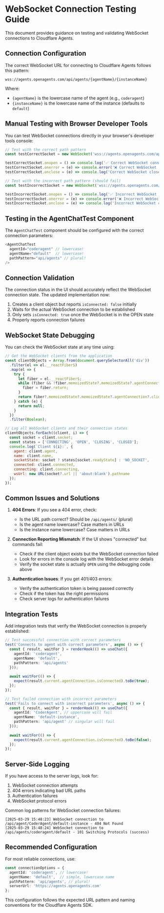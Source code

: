 # WebSocket Connection Testing Guide

This document provides guidance on testing and validating WebSocket connections to Cloudflare Agents.

## Connection Configuration

The correct WebSocket URL for connecting to Cloudflare Agents follows this pattern:

```
wss://agents.openagents.com/api/agents/{agentName}/{instanceName}
```

Where:
- `{agentName}` is the lowercase name of the agent (e.g., `coderagent`)
- `{instanceName}` is the lowercase name of the instance (defaults to `default`)

## Manual Testing with Browser Developer Tools

You can test WebSocket connections directly in your browser's developer tools console:

```javascript
// Test with the correct path pattern
const testCorrectSocket = new WebSocket('wss://agents.openagents.com/api/agents/coderagent/default');

testCorrectSocket.onopen = () => console.log('✅ Correct WebSocket connected!');
testCorrectSocket.onerror = (e) => console.error('❌ Correct WebSocket error:', e);
testCorrectSocket.onclose = (e) => console.log('Correct WebSocket closed:', e.code, e.reason);

// Test with the incorrect path pattern (should fail)
const testIncorrectSocket = new WebSocket('wss://agents.openagents.com/api/agent/CoderAgent/default-instance');

testIncorrectSocket.onopen = () => console.log('✅ Incorrect WebSocket connected!');
testIncorrectSocket.onerror = (e) => console.error('❌ Incorrect WebSocket error:', e);
testIncorrectSocket.onclose = (e) => console.log('Incorrect WebSocket closed:', e.code, e.reason);
```

## Testing in the AgentChatTest Component

The `AgentChatTest` component should be configured with the correct connection parameters:

```typescript
<AgentChatTest
  agentId="coderagent" // lowercase!
  agentName="default"  // lowercase!
  pathPattern="api/agents" // plural!
/>
```

## Connection Validation

The connection status in the UI should accurately reflect the WebSocket connection state. The updated implementation now:

1. Creates a client object but reports `isConnected: false` initially
2. Waits for the actual WebSocket connection to be established
3. Only sets `isConnected: true` once the WebSocket is in the OPEN state
4. Properly reports connection failures

## WebSocket State Debugging

You can check the WebSocket state at any time using:

```javascript
// Get the WebSocket clients from the application
const clientObjects = Array.from(document.querySelectorAll('div'))
  .filter(el => el.__reactFiber$)
  .map(el => {
    try {
      let fiber = el.__reactFiber$;
      while (fiber && !fiber.memoizedState?.memoizedState?.agentConnection?.client) {
        fiber = fiber.return;
      }
      return fiber?.memoizedState?.memoizedState?.agentConnection?.client;
    } catch (e) {
      return null;
    }
  })
  .filter(Boolean);

// Log all WebSocket clients and their connection states
clientObjects.forEach((client, i) => {
  const socket = client.socket;
  const states = ['CONNECTING', 'OPEN', 'CLOSING', 'CLOSED'];
  console.log(`Client ${i}:`, {
    agent: client.agent,
    name: client.name,
    socketState: socket ? states[socket.readyState] : 'NO_SOCKET',
    connected: client.connected,
    connecting: client.connecting,
    wsUrl: new URL(socket?.url || 'about:blank').pathname
  });
});
```

## Common Issues and Solutions

1. **404 Errors**: If you see a 404 error, check:
   - Is the URL path correct? Should be `/api/agents/` (plural)
   - Is the agent name lowercase? Case matters in URLs
   - Is the instance name lowercase? Case matters in URLs

2. **Connection Reporting Mismatch**: If the UI shows "connected" but commands fail:
   - Check if the client object exists but the WebSocket connection failed
   - Look for errors in the console log with the WebSocket error details
   - Verify the socket state is actually `OPEN` using the debugging code above

3. **Authentication Issues**: If you get 401/403 errors:
   - Verify the authentication token is being passed correctly
   - Check if the token has the right permissions
   - Check server logs for authentication failures

## Integration Tests

Add integration tests that verify the WebSocket connection is properly established:

```typescript
// Test successful connection with correct parameters
test('Connects to agent with correct parameters', async () => {
  const { result, waitFor } = renderHook(() => useChat({
    agentId: 'coderagent',
    agentName: 'default',
    pathPattern: 'api/agents'
  }));
  
  await waitFor(() => {
    expect(result.current.agentConnection.isConnected).toBe(true);
  });
});

// Test failed connection with incorrect parameters
test('Fails to connect with incorrect parameters', async () => {
  const { result, waitFor } = renderHook(() => useChat({
    agentId: 'CoderAgent', // uppercase will fail
    agentName: 'default-instance',
    pathPattern: 'api/agent' // singular will fail
  }));
  
  await waitFor(() => {
    expect(result.current.agentConnection.isConnected).toBe(false);
  });
});
```

## Server-Side Logging

If you have access to the server logs, look for:

1. WebSocket connection attempts
2. 404 errors indicating bad URL paths
3. Authentication failures
4. WebSocket protocol errors

Common log patterns for WebSocket connection failures:
```
[2025-03-29 15:48:23] WebSocket connection to /api/agent/CoderAgent/default-instance - 404 Not Found
[2025-03-29 15:48:24] WebSocket connection to /api/agents/coderagent/default - 101 Switching Protocols (success)
```

## Recommended Configuration

For most reliable connections, use:

```typescript
const connectionOptions = {
  agentId: 'coderagent', // lowercase!
  agentName: 'default',  // simple, lowercase name
  pathPattern: 'api/agents', // plural!
  serverUrl: 'https://agents.openagents.com'
};
```

This configuration follows the expected URL pattern and naming conventions for the Cloudflare Agents SDK.